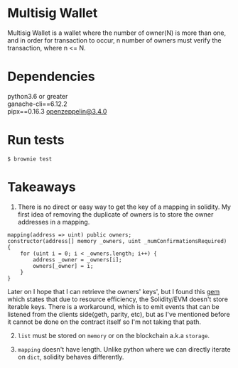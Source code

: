 # Multisig Wallet 
Multisig Wallet is a wallet where the number of owner(N) is more than one, and in order for transaction to occur, n number of owners must verify the transaction, where n <= N.

# Dependencies
python3.6 or greater  
ganache-cli==6.12.2  
pipx==0.16.3
openzeppelin@3.4.0

# Run tests
`$ brownie test`


# Takeaways

1. There is no direct or easy way to get the key of a mapping in solidity. My first idea of removing the duplicate of owners is to store the owner addresses in a mapping.

```
mapping(address => uint) public owners;
constructor(address[] memory _owners, uint _numConfirmationsRequired) {
    for (uint i = 0; i < _owners.length; i++) {
        address _owner = _owners[i];
        owners[_owner] = i;
    }    
}
```
Later on I hope that I can retrieve the owners' keys', but I found this [gem](https://stackoverflow.com/questions/65529667/get-keys-of-solidity-mapping) which states that due to resource efficiency, the Solidity/EVM doesn't store iterable keys. There is a workaround, which is to emit events that can be listened from the clients side(geth, parity, etc), but as I've mentioned before it cannot be done on the contract itself so I'm not taking that path.




2. `list` must be stored on `memory` or on the blockchain a.k.a `storage`.

3. `mapping` doesn't have length. Unlike python where we can directly iterate on `dict`, solidity behaves differently.